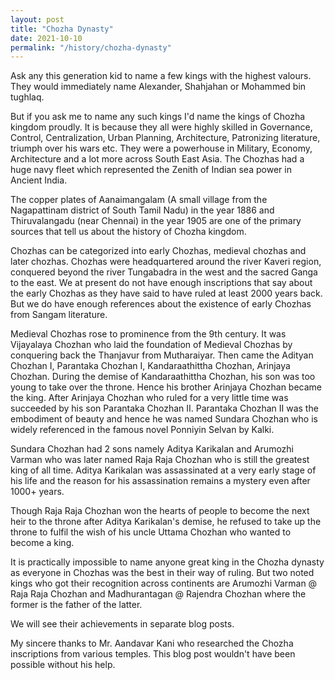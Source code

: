 ```yaml
---
layout: post
title: "Chozha Dynasty"
date: 2021-10-10
permalink: "/history/chozha-dynasty"
---
```


Ask any this generation kid to name a few kings with the highest valours. They would immediately name Alexander, Shahjahan or Mohammed bin tughlaq.

But if you ask me to name any such kings I'd name the kings of Chozha kingdom proudly. It is because they all were highly skilled in Governance, Control, Centralization, Urban Planning, Architecture, Patronizing literature, triumph over his wars etc. They were a powerhouse in Military, Economy, Architecture and a lot more across South East Asia. The Chozhas had a huge navy fleet which represented the Zenith of Indian sea power in Ancient India. 

<!--more-->

The copper plates of Aanaimangalam (A small village from the Nagapattinam district of South Tamil Nadu) in the year 1886 and Thiruvalangadu (near Chennai) in the year 1905 are one of the primary sources that tell us about the history of Chozha kingdom.

Chozhas can be categorized into early Chozhas, medieval chozhas and later chozhas. Chozhas were headquartered around the river Kaveri region, conquered beyond the river Tungabadra in the west and the sacred Ganga to the east. We at present do not have enough inscriptions that say about the early Chozhas as they have said to have ruled at least 2000 years back. But we do have enough references about the existence of early Chozhas from Sangam literature.

Medieval Chozhas rose to prominence from the 9th century. It was Vijayalaya Chozhan who laid the foundation of Medieval Chozhas by conquering back the Thanjavur from Mutharaiyar. Then came the Adityan Chozhan I, Parantaka Chozhan I, Kandaraathittha Chozhan, Arinjaya Chozhan. During the demise of Kandaraathittha Chozhan, his son was too young to take over the throne. Hence his brother Arinjaya Chozhan became the king. After Arinjaya Chozhan who ruled for a very little time was succeeded by his son Parantaka Chozhan II. Parantaka Chozhan II was the embodiment of beauty and hence he was named Sundara Chozhan who is widely referenced in the famous novel Ponniyin Selvan by Kalki.

Sundara Chozhan had 2 sons namely Aditya Karikalan and Arumozhi Varman who was later named Raja Raja Chozhan who is still the greatest king of all time. Aditya Karikalan was assassinated at a very early stage of his life and the reason for his assassination remains a mystery even after 1000+ years. 

Though Raja Raja Chozhan won the hearts of people to become the next heir to the throne after Aditya Karikalan's demise, he refused to take up the throne to fulfil the wish of his uncle Uttama Chozhan who wanted to become a king.

It is practically impossible to name anyone great king in the Chozha dynasty as everyone in Chozhas was the best in their way of ruling. But two noted kings who got their recognition across continents are Arumozhi Varman @ Raja Raja Chozhan and Madhurantagan  @ Rajendra Chozhan where the former is the father of the latter. 

We will see their achievements in separate blog posts.

My sincere thanks to Mr. Aandavar Kani who researched the Chozha inscriptions from various temples. This blog post wouldn't have been possible without his help.
